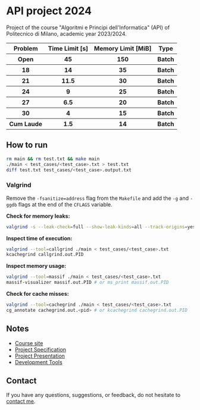 # API project 2024

Project of the course "Algoritmi e Principi dell'Informatica" (API) of Politecnico di Milano, academic year 2023/2024.

<table>
  <tr>
    <th>Problem</th>
    <th>Time Limit [s]</th>
    <th>Memory Limit [MiB]</th>
    <th>Type</th>
  </tr>
  <tr>
    <th>Open</th>
    <th>45</th>
    <th>150</th>
    <th>Batch</th>
  </tr>
  <tr>
    <th>18</th>
    <th>14</th>
    <th>35</th>
    <th>Batch</th>
  </tr>
  <tr>
    <th>21</th>
    <th>11.5</th>
    <th>30</th>
    <th>Batch</th>
  </tr>
  <tr>
    <th>24</th>
    <th>9</th>
    <th>25</th>
    <th>Batch</th>
  </tr>
  <tr>
    <th>27</th>
    <th>6.5</th>
    <th>20</th>
    <th>Batch</th>
  </tr>
  <tr>
    <th>30</th>
    <th>4</th>
    <th>15</th>
    <th>Batch</th>
  </tr>
  <tr>
    <th>Cum Laude</th>
    <th>1.5</th>
    <th>14</th>
    <th>Batch</th>
  </tr>
</table>

## How to run

```bash
rm main && rm test.txt && make main
./main < test_cases/<test_case>.txt > test.txt
diff test.txt test_cases/<test_case>.output.txt
```

### Valgrind

Remove the `-fsanitize=address` flag from the `Makefile` and add the `-g` and `-ggdb` flags at the end of the `CFLAGS` variable.

**Check for memory leaks:**

```bash
valgrind -s --leak-check=full --show-leak-kinds=all --track-origins=yes ./main < test_cases/<test_case>.txt
```

**Inspect time of execution:**
```bash
valgrind --tool=callgrind ./main < test_cases/<test_case>.txt
kcachegrind callgrind.out.PID
```

**Inspect memory usage:**
```bash
valgrind --tool=massif ./main < test_cases/<test_case>.txt
massif-visualizer massif.out.PID # or ms_print massif.out.PID
```

**Check for cache misses:**
```bash
valgrind --tool=cachegrind ./main < test_cases/<test_case>.txt
cg_annotate cachegrind.out.<pid> # or kcachegrind cachegrind.out.PID
```

## Notes

- [Course site](https://martinenghi.faculty.polimi.it/courses/api/index.html)
- [Project Specification](https://github.com/FedericoBruzzone/API-project-2024/blob/main/2023_2024.pdf)
- [Project Presentation](https://github.com/FedericoBruzzone/API-project-2024/blob/main/PFAPI2023-2024.pdf)
- [Development Tools](https://github.com/FedericoBruzzone/API-project-2024/blob/main/strumenti_progetto_api.pdf)

## Contact

If you have any questions, suggestions, or feedback, do not hesitate to [contact me](https://federicobruzzone.github.io/).

